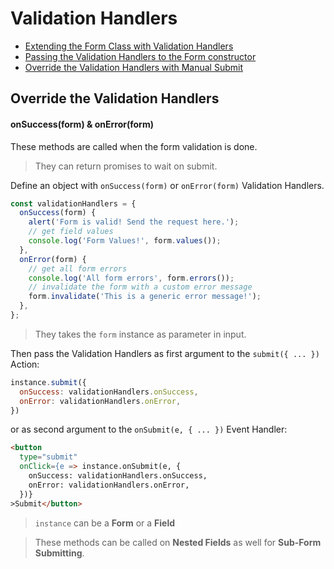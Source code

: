 # Validation Handlers

* [Extending the Form Class with Validation Handlers](extending.md)
* [Passing the Validation Handlers to the Form constructor](constructor.md)
* [Override the Validation Handlers with Manual Submit](override.md)

## Override the Validation Handlers
#### onSuccess(form) & onError(form)

These methods are called when the form validation is done.

> They can return promises to wait on submit.

Define an object with `onSuccess(form)` or `onError(form)` Validation Handlers.

```javascript
const validationHandlers = {
  onSuccess(form) {
    alert('Form is valid! Send the request here.');
    // get field values
    console.log('Form Values!', form.values());
  },
  onError(form) {
    // get all form errors
    console.log('All form errors', form.errors());
    // invalidate the form with a custom error message
    form.invalidate('This is a generic error message!');
  },
};
```

> They takes the `form` instance as parameter in input.

Then pass the Validation Handlers as first argument to the `submit({ ... })` Action:

```javascript
instance.submit({
  onSuccess: validationHandlers.onSuccess,
  onError: validationHandlers.onError,
})
```

or as second argument to the `onSubmit(e, { ... })` Event Handler:

```html
<button
  type="submit"
  onClick={e => instance.onSubmit(e, {
    onSuccess: validationHandlers.onSuccess,
    onError: validationHandlers.onError,
  })}
>Submit</button>
```

> `instance` can be a **Form** or a **Field**

> These methods can be called on **Nested Fields** as well for **Sub-Form Submitting**.
